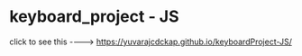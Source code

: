 # keyboard_project - JS
click to see this ---->
https://yuvarajcdckap.github.io/keyboardProject-JS/
